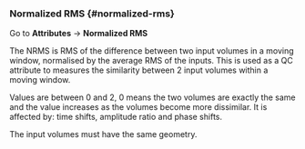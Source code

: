 ### Normalized RMS {#normalized-rms}

Go to **Attributes** → **Normalized RMS**

The NRMS is RMS of the difference between two input volumes in a moving window, normalised by the average RMS of the inputs. This is used as a QC attribute to measures the similarity between 2 input volumes within a moving window.

Values are between 0 and 2, 0 means the two volumes are exactly the same and the value increases as the volumes become more dissimilar. It is affected by: time shifts, amplitude ratio and phase shifts.

The input volumes must have the same geometry.